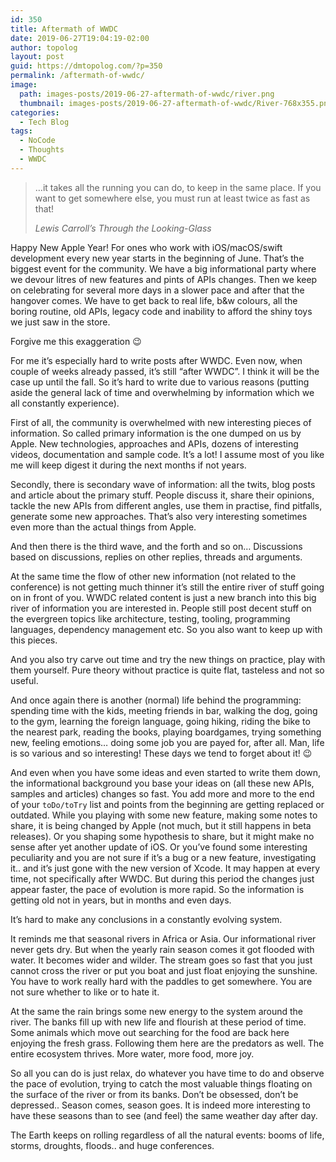 ```yaml
---
id: 350
title: Aftermath of WWDC
date: 2019-06-27T19:04:19-02:00
author: topolog
layout: post
guid: https://dmtopolog.com/?p=350
permalink: /aftermath-of-wwdc/
image:
  path: images-posts/2019-06-27-aftermath-of-wwdc/river.png
  thumbnail: images-posts/2019-06-27-aftermath-of-wwdc/River-768x355.png
categories:
  - Tech Blog
tags:
  - NoCode
  - Thoughts
  - WWDC
---
```



<blockquote class="wp-block-quote">
  <p>
    &#8230;it takes all the running you can do, to keep in the same place. If you want to get somewhere else, you must run at least twice as fast as that!
  </p>

  <cite>Lewis Carroll&#8217;s Through the Looking-Glass</cite>
</blockquote>

Happy New Apple Year! For ones who work with iOS/macOS/swift development every new year starts in the beginning of June. That&#8217;s the biggest event for the community. We have a big informational party where we devour litres of new features and pints of APIs changes. Then we keep on celebrating for several more days in a slower pace and after that the hangover comes. We have to get back to real life, b&w colours, all the boring routine, old APIs, legacy code and inability to afford the shiny toys we just saw in the store.

Forgive me this exaggeration 😉

For me it&#8217;s especially hard to write posts after WWDC. Even now, when couple of weeks already passed, it&#8217;s still &#8220;after WWDC&#8221;. I think it will be the case up until the fall. So it&#8217;s hard to write due to various reasons (putting aside the general lack of time and overwhelming by information which we all constantly experience).

First of all, the community is overwhelmed with new interesting pieces of information. So called primary information is the one dumped on us by Apple. New technologies, approaches and APIs, dozens of interesting videos, documentation and sample code. It&#8217;s a lot! I assume most of you like me will keep digest it during the next months if not years.

Secondly, there is secondary wave of information: all the twits, blog posts and article about the primary stuff. People discuss it, share their opinions, tackle the new APIs from different angles, use them in practise, find pitfalls, generate some new approaches. That&#8217;s also very interesting sometimes even more than the actual things from Apple.

And then there is the third wave, and the forth and so on… Discussions based on discussions, replies on other replies, threads and arguments.

At the same time the flow of other new information (not related to the conference) is not getting much thinner it&#8217;s still the entire river of stuff going on in front of you. WWDC related content is just a new branch into this big river of information you are interested in. People still post decent stuff on the evergreen topics like architecture, testing, tooling, programming languages, dependency management etc. So you also want to keep up with this pieces.

And you also try carve out time and try the new things on practice, play with them yourself. Pure theory without practice is quite flat, tasteless and not so useful.

And once again there is another (normal) life behind the programming: spending time with the kids, meeting friends in bar, walking the dog, going to the gym, learning the foreign language, going hiking, riding the bike to the nearest park, reading the books, playing boardgames, trying something new, feeling emotions… doing some job you are payed for, after all. Man, life is so various and so interesting! These days we tend to forget about it! 😉

And even when you have some ideas and even started to write them down, the informational background you base your ideas on (all these new APIs, samples and articles) changes so fast. You add more and more to the end of your `toDo/toTry` list and points from the beginning are getting replaced or outdated. While you playing with some new feature, making some notes to share, it is being changed by Apple (not much, but it still happens in beta releases). Or you shaping some hypothesis to share, but it might make no sense after yet another update of iOS. Or you&#8217;ve found some interesting peculiarity and you are not sure if it&#8217;s a bug or a new feature, investigating it.. and it&#8217;s just gone with the new version of Xcode. It may happen at every time, not specifically after WWDC. But during this period the changes just appear faster, the pace of evolution is more rapid. So the information is getting old not in years, but in months and even days.

It&#8217;s hard to make any conclusions in a constantly evolving system.

It reminds me that seasonal rivers in Africa or Asia. Our informational river never gets dry. But when the yearly rain season comes it got flooded with water. It becomes wider and wilder. The stream goes so fast that you just cannot cross the river or put you boat and just float enjoying the sunshine. You have to work really hard with the paddles to get somewhere. You are not sure whether to like or to hate it.

At the same the rain brings some new energy to the system around the river. The banks fill up with new life and flourish at these period of time. Some animals which move out searching for the food are back here enjoying the fresh grass. Following them here are the predators as well. The entire ecosystem thrives. More water, more food, more joy.

So all you can do is just relax, do whatever you have time to do and observe the pace of evolution, trying to catch the most valuable things floating on the surface of the river or from its banks. Don&#8217;t be obsessed, don&#8217;t be depressed.. Season comes, season goes. It is indeed more interesting to have these seasons than to see (and feel) the same weather day after day.

The Earth keeps on rolling regardless of all the natural events: booms of life, storms, droughts, floods.. and huge conferences.
